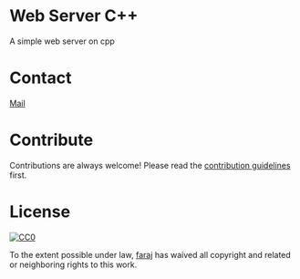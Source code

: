 # Web Server C++
A simple web server on cpp

# Contact
[Mail](mailto:farajj1337@outlook.com)

# Contribute

Contributions are always welcome!
Please read the [contribution guidelines](contributing.md) first.

# License

[![CC0](https://licensebuttons.net/p/zero/1.0/88x31.png)](https://creativecommons.org/publicdomain/zero/1.0/)

To the extent possible under law, [faraj](https://faraaj.github.io) has waived all copyright and related or neighboring rights to this work.
